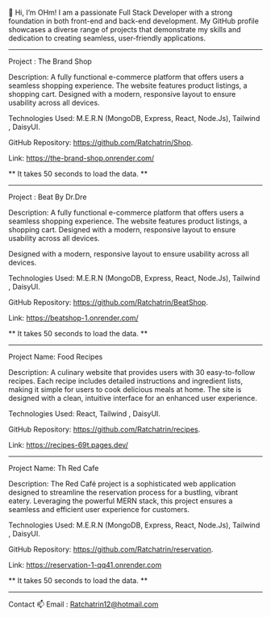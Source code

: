 👋  Hi, I’m OHm! I am a passionate Full Stack Developer with a strong foundation in both front-end and back-end development. My GitHub profile showcases a diverse range of projects that demonstrate my skills and dedication to creating seamless, user-friendly applications.
   
_________________________________________________________________________________________________
Project : The Brand Shop

Description: A fully functional e-commerce platform that offers users a seamless shopping experience. The website features product listings, a shopping cart. Designed with a modern, responsive layout to ensure usability across all devices.

Technologies Used: M.E.R.N (MongoDB, Express, React, Node.Js), Tailwind , DaisyUI.

GitHub Repository: https://github.com/Ratchatrin/Shop.

Link:  https://the-brand-shop.onrender.com/

** It takes 50 seconds to load the data. **
_________________________________________________________________________________________________
Project : Beat By Dr.Dre

Description: A fully functional e-commerce platform that offers users a seamless shopping experience. The website features product listings, a shopping cart. Designed with a modern, responsive layout to ensure usability across all devices.

Designed with a modern, responsive layout to ensure usability across all devices.

Technologies Used: M.E.R.N (MongoDB, Express, React, Node.Js), Tailwind , DaisyUI.

GitHub Repository: https://github.com/Ratchatrin/BeatShop.

Link:  https://beatshop-1.onrender.com/

** It takes 50 seconds to load the data. **
_________________________________________________________________________________________________
Project Name: Food Recipes

Description:  A culinary website that provides users with 30 easy-to-follow recipes. Each recipe includes detailed instructions and ingredient lists, making it simple for users to cook delicious meals at home. The site is designed with a clean, intuitive interface for an enhanced user experience.

Technologies Used: React, Tailwind , DaisyUI.

GitHub Repository: https://github.com/Ratchatrin/recipes.

Link:  https://recipes-69t.pages.dev/
_________________________________________________________________________________________________
Project Name: Th Red Cafe

Description:  The Red Café project is a sophisticated web application designed to streamline the reservation process for a bustling, vibrant eatery. Leveraging the powerful MERN stack, this project ensures a seamless and efficient user experience for customers.

Technologies Used:  M.E.R.N (MongoDB, Express, React, Node.Js), Tailwind , DaisyUI.

GitHub Repository: https://github.com/Ratchatrin/reservation.

Link:  https://reservation-1-qq41.onrender.com

** It takes 50 seconds to load the data. **
_________________________________________________________________________________________________


Contact
📫 Email : Ratchatrin12@hotmail.com
